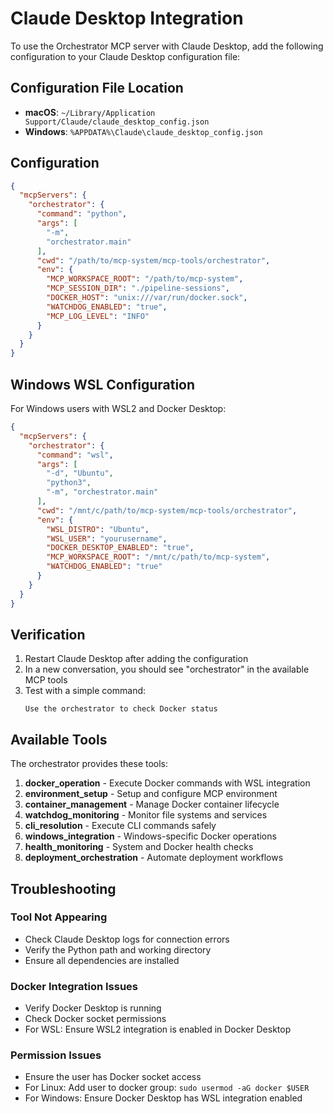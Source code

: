 # Claude Desktop Integration

To use the Orchestrator MCP server with Claude Desktop, add the following configuration to your Claude Desktop configuration file:

## Configuration File Location

- **macOS**: `~/Library/Application Support/Claude/claude_desktop_config.json`
- **Windows**: `%APPDATA%\Claude\claude_desktop_config.json`

## Configuration

```json
{
  "mcpServers": {
    "orchestrator": {
      "command": "python",
      "args": [
        "-m", 
        "orchestrator.main"
      ],
      "cwd": "/path/to/mcp-system/mcp-tools/orchestrator",
      "env": {
        "MCP_WORKSPACE_ROOT": "/path/to/mcp-system",
        "MCP_SESSION_DIR": "./pipeline-sessions",
        "DOCKER_HOST": "unix:///var/run/docker.sock",
        "WATCHDOG_ENABLED": "true",
        "MCP_LOG_LEVEL": "INFO"
      }
    }
  }
}
```

## Windows WSL Configuration

For Windows users with WSL2 and Docker Desktop:

```json
{
  "mcpServers": {
    "orchestrator": {
      "command": "wsl",
      "args": [
        "-d", "Ubuntu",
        "python3",
        "-m", "orchestrator.main"
      ],
      "cwd": "/mnt/c/path/to/mcp-system/mcp-tools/orchestrator",
      "env": {
        "WSL_DISTRO": "Ubuntu",
        "WSL_USER": "yourusername",
        "DOCKER_DESKTOP_ENABLED": "true",
        "MCP_WORKSPACE_ROOT": "/mnt/c/path/to/mcp-system",
        "WATCHDOG_ENABLED": "true"
      }
    }
  }
}
```

## Verification

1. Restart Claude Desktop after adding the configuration
2. In a new conversation, you should see "orchestrator" in the available MCP tools
3. Test with a simple command:
   ```
   Use the orchestrator to check Docker status
   ```

## Available Tools

The orchestrator provides these tools:

1. **docker_operation** - Execute Docker commands with WSL integration
2. **environment_setup** - Setup and configure MCP environment  
3. **container_management** - Manage Docker container lifecycle
4. **watchdog_monitoring** - Monitor file systems and services
5. **cli_resolution** - Execute CLI commands safely
6. **windows_integration** - Windows-specific Docker operations
7. **health_monitoring** - System and Docker health checks
8. **deployment_orchestration** - Automate deployment workflows

## Troubleshooting

### Tool Not Appearing
- Check Claude Desktop logs for connection errors
- Verify the Python path and working directory
- Ensure all dependencies are installed

### Docker Integration Issues
- Verify Docker Desktop is running
- Check Docker socket permissions
- For WSL: Ensure WSL2 integration is enabled in Docker Desktop

### Permission Issues
- Ensure the user has Docker socket access
- For Linux: Add user to docker group: `sudo usermod -aG docker $USER`
- For Windows: Ensure Docker Desktop has WSL integration enabled
